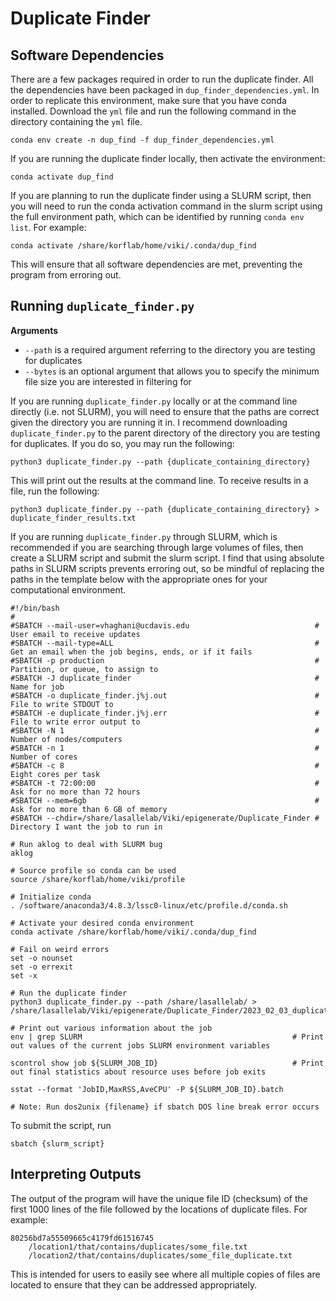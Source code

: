 # Duplicate Finder

## Software Dependencies

There are a few packages required in order to run the duplicate finder. All the dependencies have been packaged in `dup_finder_dependencies.yml`. In order to replicate this environment, make sure that you have conda installed. Download the `yml` file and run the following command in the directory containing the `yml` file.

```
conda env create -n dup_find -f dup_finder_dependencies.yml
```

If you are running the duplicate finder locally, then activate the environment:

```
conda activate dup_find
```

If you are planning to run the duplicate finder using a SLURM script, then you will need to run the conda activation command in the slurm script using the full environment path, which can be identified by running `conda env list`. For example:

```
conda activate /share/korflab/home/viki/.conda/dup_find
```

This will ensure that all software dependencies are met, preventing the program from erroring out.

## Running `duplicate_finder.py` 

**Arguments**

* `--path` is a required argument referring to the directory you are testing for duplicates
* `--bytes` is an optional argument that allows you to specify the minimum file size you are interested in filtering for

If you are running `duplicate_finder.py` locally or at the command line directly (i.e. not SLURM), you will need to ensure that the paths are correct given the directory you are running it in. I recommend downloading `duplicate_finder.py` to the parent directory of the directory you are testing for duplicates. If you do so, you may run the following:

```
python3 duplicate_finder.py --path {duplicate_containing_directory}
```

This will print out the results at the command line. To receive results in a file, run the following:

```
python3 duplicate_finder.py --path {duplicate_containing_directory} > duplicate_finder_results.txt
```

If you are running `duplicate_finder.py` through SLURM, which is recommended if you are searching through large volumes of files, then create a SLURM script and submit the slurm script. I find that using absolute paths in SLURM scripts prevents erroring out, so be mindful of replacing the paths in the template below with the appropriate ones for your computational environment.

```
#!/bin/bash
#
#SBATCH --mail-user=vhaghani@ucdavis.edu                            # User email to receive updates
#SBATCH --mail-type=ALL                                             # Get an email when the job begins, ends, or if it fails
#SBATCH -p production                                               # Partition, or queue, to assign to
#SBATCH -J duplicate_finder                                         # Name for job
#SBATCH -o duplicate_finder.j%j.out                                 # File to write STDOUT to
#SBATCH -e duplicate_finder.j%j.err                                 # File to write error output to
#SBATCH -N 1                                                        # Number of nodes/computers
#SBATCH -n 1                                                        # Number of cores
#SBATCH -c 8                                                        # Eight cores per task
#SBATCH -t 72:00:00                                                 # Ask for no more than 72 hours
#SBATCH --mem=6gb                                                   # Ask for no more than 6 GB of memory
#SBATCH --chdir=/share/lasallelab/Viki/epigenerate/Duplicate_Finder # Directory I want the job to run in

# Run aklog to deal with SLURM bug
aklog

# Source profile so conda can be used
source /share/korflab/home/viki/profile

# Initialize conda
. /software/anaconda3/4.8.3/lssc0-linux/etc/profile.d/conda.sh

# Activate your desired conda environment
conda activate /share/korflab/home/viki/.conda/dup_find

# Fail on weird errors
set -o nounset
set -o errexit
set -x

# Run the duplicate finder
python3 duplicate_finder.py --path /share/lasallelab/ > /share/lasallelab/Viki/epigenerate/Duplicate_Finder/2023_02_03_duplicate_files_results.txt

# Print out various information about the job
env | grep SLURM                                               # Print out values of the current jobs SLURM environment variables

scontrol show job ${SLURM_JOB_ID}                              # Print out final statistics about resource uses before job exits

sstat --format 'JobID,MaxRSS,AveCPU' -P ${SLURM_JOB_ID}.batch

# Note: Run dos2unix {filename} if sbatch DOS line break error occurs
```

To submit the script, run

```
sbatch {slurm_script}
```

## Interpreting Outputs

The output of the program will have the unique file ID (checksum) of the first 1000 lines of the file followed by the locations of duplicate files. For example:

```
80256bd7a55509665c4179fd61516745
	/location1/that/contains/duplicates/some_file.txt
	/location2/that/contains/duplicates/some_file_duplicate.txt
```

This is intended for users to easily see where all multiple copies of files are located to ensure that they can be addressed appropriately.
